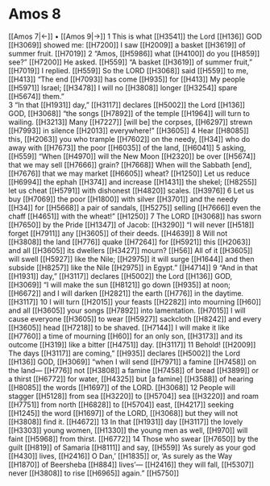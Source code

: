 # Amos 8
[[Amos 7|←]] • [[Amos 9|→]]
1 This is what [[H3541]] the Lord [[H136]] GOD [[H3069]] showed me: [[H7200]] I saw [[H2009]] a basket [[H3619]] of summer fruit. [[H7019]] 
2 “Amos, [[H5986]] what [[H4100]] do you [[H859]] see?” [[H7200]] He asked. [[H559]] “A basket [[H3619]] of summer fruit,” [[H7019]] I replied. [[H559]] So the LORD [[H3068]] said [[H559]] to me, [[H413]] “The end [[H7093]] has come [[H935]] for [[H413]] My people [[H5971]] Israel; [[H3478]] I will no [[H3808]] longer [[H3254]] spare [[H5674]] them.”  
3 “In that [[H1931]] day,” [[H3117]] declares [[H5002]] the Lord [[H136]] GOD, [[H3068]] “the songs [[H7892]] of the temple [[H1964]] will turn to wailing. [[H3213]] Many [[H7227]] [will be] the corpses, [[H6297]] strewn [[H7993]] in silence [[H2013]] everywhere!” [[H3605]] 
4 Hear [[H8085]] this, [[H2063]] you who trample [[H7602]] on the needy, [[H34]] who do away with [[H7673]] the poor [[H6035]] of the land, [[H6041]] 
5 asking, [[H559]] “When [[H4970]] will the New Moon [[H2320]] be over [[H5674]] that we may sell [[H7666]] grain? [[H7668]] When will the Sabbath [end], [[H7676]] that we may market [[H6605]] wheat? [[H1250]] Let us reduce [[H6994]] the ephah [[H374]] and increase [[H1431]] the shekel; [[H8255]] let us cheat [[H5791]] with dishonest [[H4820]] scales. [[H3976]] 
6 Let us buy [[H7069]] the poor [[H1800]] with silver [[H3701]] and the needy [[H34]] for [[H5668]] a pair of sandals, [[H5275]] selling [[H7666]] even the chaff [[H4651]] with the wheat!” [[H1250]] 
7 The LORD [[H3068]] has sworn [[H7650]] by the Pride [[H1347]] of Jacob: [[H3290]] “I will never [[H518]] forget [[H7911]] any [[H3605]] of their deeds. [[H4639]] 
8 Will not [[H3808]] the land [[H776]] quake [[H7264]] for [[H5921]] this [[H2063]] and all [[H3605]] its dwellers [[H3427]] mourn? [[H56]] All of it [[H3605]] will swell [[H5927]] like the Nile; [[H2975]] it will surge [[H1644]] and then subside [[H8257]] like the Nile [[H2975]] in Egypt.” [[H4714]] 
9 “And in that [[H1931]] day,” [[H3117]] declares [[H5002]] the Lord [[H136]] GOD, [[H3069]] “I will make the sun [[H8121]] go down [[H935]] at noon; [[H6672]] and I will darken [[H2821]] the earth [[H776]] in the daytime. [[H3117]] 
10 I will turn [[H2015]] your feasts [[H2282]] into mourning [[H60]] and all [[H3605]] your songs [[H7892]] into lamentation. [[H7015]] I will cause everyone [[H3605]] to wear [[H5927]] sackcloth [[H8242]] and every [[H3605]] head [[H7218]] to be shaved. [[H7144]] I will make it like [[H7760]] a time of mourning [[H60]] for an only son, [[H3173]] and its outcome [[H319]] like a bitter [[H4751]] day. [[H3117]] 
11 Behold! [[H2009]] The days [[H3117]] are coming,” [[H935]] declares [[H5002]] the Lord [[H136]] GOD, [[H3069]] “when I will send [[H7971]] a famine [[H7458]] on the land— [[H776]] not [[H3808]] a famine [[H7458]] of bread [[H3899]] or a thirst [[H6772]] for water, [[H4325]] but [a famine] [[H3588]] of hearing [[H8085]] the words [[H1697]] of the LORD. [[H3068]] 
12 People will stagger [[H5128]] from sea [[H3220]] to [[H5704]] sea [[H3220]] and roam [[H7751]] from north [[H6828]] to [[H5704]] east, [[H4217]] seeking [[H1245]] the word [[H1697]] of the LORD, [[H3068]] but they will not [[H3808]] find it. [[H4672]] 
13 In that [[H1931]] day [[H3117]] the lovely [[H3303]] young women, [[H1330]] the young men as well, [[H970]] will faint [[H5968]] from thirst. [[H6772]] 
14 Those who swear [[H7650]] by the guilt [[H819]] of Samaria [[H8111]] and say, [[H559]] ‘As surely as your god [[H430]] lives, [[H2416]] O Dan,’ [[H1835]] or, ‘As surely as the Way [[H1870]] of Beersheba [[H884]] lives’— [[H2416]] they will fall, [[H5307]] never [[H3808]] to rise [[H6965]] again.” [[H5750]] 
